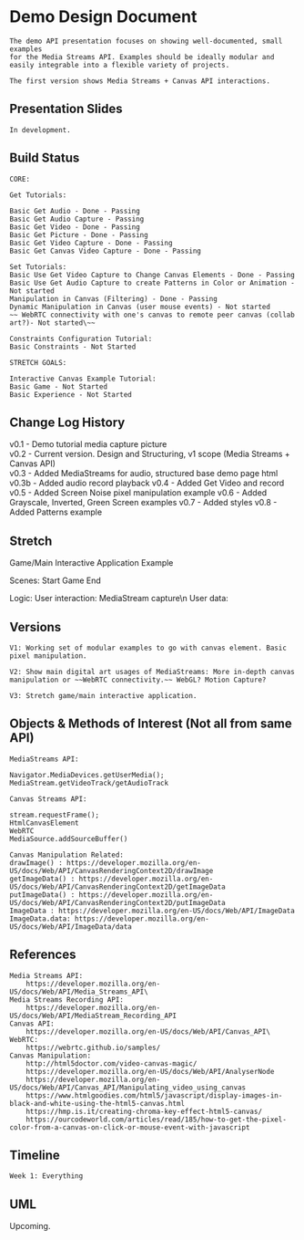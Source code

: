 # Demo Design Document

    The demo API presentation focuses on showing well-documented, small examples
    for the Media Streams API. Examples should be ideally modular and easily integrable into a flexible variety of projects.

    The first version shows Media Streams + Canvas API interactions.

## Presentation Slides

    In development.

## Build Status

    CORE:

    Get Tutorials:

    Basic Get Audio - Done - Passing
    Basic Get Audio Capture - Passing
    Basic Get Video - Done - Passing
    Basic Get Picture - Done - Passing
    Basic Get Video Capture - Done - Passing
    Basic Get Canvas Video Capture - Done - Passing

    Set Tutorials:
    Basic Use Get Video Capture to Change Canvas Elements - Done - Passing
    Basic Use Get Audio Capture to create Patterns in Color or Animation - Not started
    Manipulation in Canvas (Filtering) - Done - Passing
    Dynamic Manipulation in Canvas (user mouse events) - Not started
    ~~ WebRTC connectivity with one's canvas to remote peer canvas (collab art?)- Not started\~~

    Constraints Configuration Tutorial:
    Basic Constraints - Not Started

    STRETCH GOALS:

    Interactive Canvas Example Tutorial:
    Basic Game - Not Started
    Basic Experience - Not Started

## Change Log History

v0.1 - Demo tutorial media capture picture\
v0.2 - Current version. Design and Structuring, v1 scope (Media Streams + Canvas API)\
v0.3 - Added MediaStreams for audio, structured base demo page html\
v0.3b - Added audio record playback
v0.4 - Added Get Video and record
v0.5 - Added Screen Noise pixel manipulation example
v0.6 - Added Grayscale, Inverted, Green Screen examples
v0.7 - Added styles
v0.8 - Added Patterns example

## Stretch

Game/Main Interactive Application Example

Scenes:
    Start Game
    End

Logic:
    User interaction: MediaStream capture\n
    User data:

## Versions

    V1: Working set of modular examples to go with canvas element. Basic
    pixel manipulation.

    V2: Show main digital art usages of MediaStreams: More in-depth canvas manipulation or ~~WebRTC connectivity.~~ WebGL? Motion Capture?

    V3: Stretch game/main interactive application.

## Objects & Methods of Interest (Not all from same API)

    MediaStreams API:

    Navigator.MediaDevices.getUserMedia();
    MediaStream.getVideoTrack/getAudioTrack

    Canvas Streams API:

    stream.requestFrame();
    HtmlCanvasElement
    WebRTC
    MediaSource.addSourceBuffer()

    Canvas Manipulation Related:
    drawImage() : https://developer.mozilla.org/en-US/docs/Web/API/CanvasRenderingContext2D/drawImage
    getImageData() : https://developer.mozilla.org/en-US/docs/Web/API/CanvasRenderingContext2D/getImageData
    putImageData() : https://developer.mozilla.org/en-US/docs/Web/API/CanvasRenderingContext2D/putImageData
    ImageData : https://developer.mozilla.org/en-US/docs/Web/API/ImageData
    ImageData.data: https://developer.mozilla.org/en-US/docs/Web/API/ImageData/data

## References

    Media Streams API:
        https://developer.mozilla.org/en-US/docs/Web/API/Media_Streams_API\
    Media Streams Recording API:
        https://developer.mozilla.org/en-US/docs/Web/API/MediaStream_Recording_API
    Canvas API:
        https://developer.mozilla.org/en-US/docs/Web/API/Canvas_API\
    WebRTC:
        https://webrtc.github.io/samples/
    Canvas Manipulation:
        http://html5doctor.com/video-canvas-magic/
        https://developer.mozilla.org/en-US/docs/Web/API/AnalyserNode
        https://developer.mozilla.org/en-US/docs/Web/API/Canvas_API/Manipulating_video_using_canvas
        https://www.htmlgoodies.com/html5/javascript/display-images-in-black-and-white-using-the-html5-canvas.html
        https://hmp.is.it/creating-chroma-key-effect-html5-canvas/
        https://ourcodeworld.com/articles/read/185/how-to-get-the-pixel-color-from-a-canvas-on-click-or-mouse-event-with-javascript

## Timeline

    Week 1: Everything

## UML

Upcoming.
